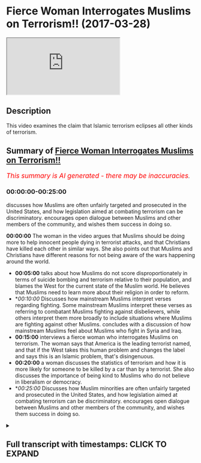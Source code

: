 # Fierce Woman Interrogates Muslims on Terrorism!! (2017-03-28)

<iframe loading='lazy' allow='autoplay' src='https://www.youtube.com/embed/pMqpB4czMcA'></iframe>

## Description

This video examines the claim that Islamic terrorism eclipses all other kinds of terrorism.

## Summary of [Fierce Woman Interrogates Muslims on Terrorism!!](https://www.youtube.com/watch?v=pMqpB4czMcA)


*<span style="color:red; font-size:125%">This summary is AI generated - there may be inaccuracies</span>. [](/)*

### <a onclick="modifyYTiframeseektime('0')">00:00:00-00:25:00</a>

 discusses how Muslims are often unfairly targeted and prosecuted in the United States, and how legislation aimed at combating terrorism can be discriminatory. encourages open dialogue between Muslims and other members of the community, and wishes them success in doing so.

**<a onclick="modifyYTiframeseektime('0')">00:00:00</a>** The woman in the video argues that Muslims should be doing more to help innocent people dying in terrorist attacks, and that Christians have killed each other in similar ways. She also points out that Muslims and Christians have different reasons for not being aware of the wars happening around the world.
* **<a onclick="modifyYTiframeseektime('300')">00:05:00</a>** talks about how Muslims do not score disproportionately in terms of suicide bombing and terrorism relative to their population, and blames the West for the current state of the Muslim world. He believes that Muslims need to learn more about their religion in order to reform.
* **<a onclick="modifyYTiframeseektime('600')">00:10:00</a>* Discusses how mainstream Muslims interpret verses regarding fighting. Some mainstream Muslims interpret these verses as referring to combatant Muslims fighting against disbelievers, while others interpret them more broadly to include situations where Muslims are fighting against other Muslims.  concludes with a discussion of how mainstream Muslims feel about Muslims who fight in Syria and Iraq.
* **<a onclick="modifyYTiframeseektime('900')">00:15:00</a>**  interviews a fierce woman who interrogates Muslims on terrorism. The woman says that America is the leading terrorist named, and that if the West takes this human problem and changes the label and says this is an Islamic problem, that's disingenuous.
* **<a onclick="modifyYTiframeseektime('1200')">00:20:00</a>**  a woman discusses the statistics of terrorism and how it is more likely for someone to be killed by a car than by a terrorist. She also discusses the importance of being kind to Muslims who do not believe in liberalism or democracy.
* **<a onclick="modifyYTiframeseektime('1500')">00:25:00</a>* Discusses how Muslim minorities are often unfairly targeted and prosecuted in the United States, and how legislation aimed at combating terrorism can be discriminatory. encourages open dialogue between Muslims and other members of the community, and wishes them success in doing so.

<details><summary><h2>Full transcript with timestamps: CLICK TO EXPAND</h2></summary>

<a onclick="modifyYTiframeseektime('1')">0:00:01</a> patina homeopathy agent man would you me  
<a onclick="modifyYTiframeseektime('10')">0:00:10</a> don't record her she doesn't want to be  
<a onclick="modifyYTiframeseektime('13')">0:00:13</a> lovely this used to be a really good  
<a onclick="modifyYTiframeseektime('21')">0:00:21</a> place to come today before the timeless  
<a onclick="modifyYTiframeseektime('23')">0:00:23</a> concurrent why no dinner party the  
<a onclick="modifyYTiframeseektime('25')">0:00:25</a> governor yeah  
<a onclick="modifyYTiframeseektime('26')">0:00:26</a> why are you for staying that's for you  
<a onclick="modifyYTiframeseektime('28')">0:00:28</a> because there's no action in people  
<a onclick="modifyYTiframeseektime('29')">0:00:29</a> dying when women and children's is okay  
<a onclick="modifyYTiframeseektime('32')">0:00:32</a> on a skip ridiculous all right so do you  
<a onclick="modifyYTiframeseektime('34')">0:00:34</a> feel like they should be more actions as  
<a onclick="modifyYTiframeseektime('36')">0:00:36</a> printer not efficiency more action to  
<a onclick="modifyYTiframeseektime('40')">0:00:40</a> help innocent people dying with a okay  
<a onclick="modifyYTiframeseektime('43')">0:00:43</a> so I say something that I do yeah I  
<a onclick="modifyYTiframeseektime('45')">0:00:45</a> don't disagree I think they should be  
<a onclick="modifyYTiframeseektime('47')">0:00:47</a> more action from Muslims are not with me  
<a onclick="modifyYTiframeseektime('48')">0:00:48</a> yeah we don't we don't agree with what  
<a onclick="modifyYTiframeseektime('51')">0:00:51</a> they're doing  
<a onclick="modifyYTiframeseektime('51')">0:00:51</a> first of all as the brother photography  
<a onclick="modifyYTiframeseektime('54')">0:00:54</a> what we do it we will protect the rights  
<a onclick="modifyYTiframeseektime('57')">0:00:57</a> and the honor of Muslims and non-muslims  
<a onclick="modifyYTiframeseektime('58')">0:00:58</a> alike I'm with you on that  
<a onclick="modifyYTiframeseektime('60')">0:01:00</a> look there's no point of disagreement  
<a onclick="modifyYTiframeseektime('61')">0:01:01</a> hey yeah but I would like to say  
<a onclick="modifyYTiframeseektime('64')">0:01:04</a> something is wrong you know you seem  
<a onclick="modifyYTiframeseektime('65')">0:01:05</a> like a fair-minded person there's a lot  
<a onclick="modifyYTiframeseektime('66')">0:01:06</a> people on you that's why you're big  
<a onclick="modifyYTiframeseektime('68')">0:01:08</a> maybe ask patty driver let me tell you  
<a onclick="modifyYTiframeseektime('70')">0:01:10</a> something right I was just recently  
<a onclick="modifyYTiframeseektime('72')">0:01:12</a> looking into the case of BIR Maya with  
<a onclick="modifyYTiframeseektime('75')">0:01:15</a> Obama the country mr. McGarry Buddhist  
<a onclick="modifyYTiframeseektime('77')">0:01:17</a> country 80% of people in Burma ha but it  
<a onclick="modifyYTiframeseektime('80')">0:01:20</a> there's a small group important for the  
<a onclick="modifyYTiframeseektime('83')">0:01:23</a> rahaga  
<a onclick="modifyYTiframeseektime('84')">0:01:24</a> maybe okay so tell me something about  
<a onclick="modifyYTiframeseektime('87')">0:01:27</a> India that's the problem  
<a onclick="modifyYTiframeseektime('91')">0:01:31</a> okay if you don't know you don't know  
<a onclick="modifyYTiframeseektime('93')">0:01:33</a> what to buy them why because it's  
<a onclick="modifyYTiframeseektime('94')">0:01:34</a> Buddhist terrorists doing it to Muslims  
<a onclick="modifyYTiframeseektime('96')">0:01:36</a> right now there's nothing fit the media  
<a onclick="modifyYTiframeseektime('99')">0:01:39</a> narrative gender  
<a onclick="modifyYTiframeseektime('100')">0:01:40</a> yeah beyond your taking our tiny  
<a onclick="modifyYTiframeseektime('102')">0:01:42</a> sometimes being vegetarian  
<a onclick="modifyYTiframeseektime('108')">0:01:48</a> Muslims also very because you know you  
<a onclick="modifyYTiframeseektime('113')">0:01:53</a> can buy movies than anybody else that's  
<a onclick="modifyYTiframeseektime('115')">0:01:55</a> because the population of Muslims in  
<a onclick="modifyYTiframeseektime('117')">0:01:57</a> order the population of Muslims in the  
<a onclick="modifyYTiframeseektime('119')">0:01:59</a> world is quite heavy quite a big  
<a onclick="modifyYTiframeseektime('120')">0:02:00</a> organization like 4.1 right so when you  
<a onclick="modifyYTiframeseektime('123')">0:02:03</a> compare Muslims of juice for example or  
<a onclick="modifyYTiframeseektime('125')">0:02:05</a> Buddhists even it's a lot of fertilizer  
<a onclick="modifyYTiframeseektime('127')">0:02:07</a> because we talk about core of the  
<a onclick="modifyYTiframeseektime('128')">0:02:08</a> world's population comparison to the  
<a onclick="modifyYTiframeseektime('130')">0:02:10</a> state with the Jewish example less than  
<a onclick="modifyYTiframeseektime('132')">0:02:12</a> 1% of the world's getting light I'm just  
<a onclick="modifyYTiframeseektime('134')">0:02:14</a> asking why let's use of all of our  
<a onclick="modifyYTiframeseektime('137')">0:02:17</a> bribes where do I go how can you how can  
<a onclick="modifyYTiframeseektime('140')">0:02:20</a> you justify him we don't justify I think  
<a onclick="modifyYTiframeseektime('142')">0:02:22</a> you other thing we don't justify why do  
<a onclick="modifyYTiframeseektime('144')">0:02:24</a> I assume we justify understand how we  
<a onclick="modifyYTiframeseektime('146')">0:02:26</a> are the thing that made us into a  
<a onclick="modifyYTiframeseektime('149')">0:02:29</a> discussion I don't think it's a point of  
<a onclick="modifyYTiframeseektime('151')">0:02:31</a> showing I don't think you do I don't  
<a onclick="modifyYTiframeseektime('153')">0:02:33</a> think we disagree right you'll be your  
<a onclick="modifyYTiframeseektime('155')">0:02:35</a> primary premise was that you don't like  
<a onclick="modifyYTiframeseektime('157')">0:02:37</a> that you don't like you have been killed  
<a onclick="modifyYTiframeseektime('159')">0:02:39</a> unjustly I know you want people to stop  
<a onclick="modifyYTiframeseektime('162')">0:02:42</a> dying unjustly as well right  
<a onclick="modifyYTiframeseektime('164')">0:02:44</a> I'm not going to teaching okay fine  
<a onclick="modifyYTiframeseektime('166')">0:02:46</a> that's not very nice yeah but I'll tell  
<a onclick="modifyYTiframeseektime('168')">0:02:48</a> you the truth if you're talking about  
<a onclick="modifyYTiframeseektime('169')">0:02:49</a> Jesus I took about your sanity we have  
<a onclick="modifyYTiframeseektime('172')">0:02:52</a> to be also very fair I look at the broad  
<a onclick="modifyYTiframeseektime('174')">0:02:54</a> scale of history right and it will ask  
<a onclick="modifyYTiframeseektime('176')">0:02:56</a> me about why Muslims guilt okay so why  
<a onclick="modifyYTiframeseektime('178')">0:02:58</a> did Christians took Christian you know  
<a onclick="modifyYTiframeseektime('180')">0:03:00</a> you have Catholics and Protestants  
<a onclick="modifyYTiframeseektime('181')">0:03:01</a> killing each other it happens I have  
<a onclick="modifyYTiframeseektime('182')">0:03:02</a> Catholics not be here Oh telling you  
<a onclick="modifyYTiframeseektime('185')">0:03:05</a> okay that's why even though it is not  
<a onclick="modifyYTiframeseektime('191')">0:03:11</a> the same okay fine I do believe there  
<a onclick="modifyYTiframeseektime('193')">0:03:13</a> are five that's your position I don't  
<a onclick="modifyYTiframeseektime('194')">0:03:14</a> think it's the majority position right  
<a onclick="modifyYTiframeseektime('195')">0:03:15</a> okay well I'm going to say to them we  
<a onclick="modifyYTiframeseektime('198')">0:03:18</a> have to be consistent just because we're  
<a onclick="modifyYTiframeseektime('200')">0:03:20</a> looking at look at the rule data is what  
<a onclick="modifyYTiframeseektime('202')">0:03:22</a> I'm saying  
<a onclick="modifyYTiframeseektime('202')">0:03:22</a> yeah if we look at the war data will  
<a onclick="modifyYTiframeseektime('204')">0:03:24</a> come to the conclusion like let me give  
<a onclick="modifyYTiframeseektime('206')">0:03:26</a> you an example just suicide bombing as  
<a onclick="modifyYTiframeseektime('208')">0:03:28</a> one example when I say suicide bombing  
<a onclick="modifyYTiframeseektime('211')">0:03:31</a> what is this woman here what is she  
<a onclick="modifyYTiframeseektime('213')">0:03:33</a> envisage someone like me right let's be  
<a onclick="modifyYTiframeseektime('215')">0:03:35</a> honest what is mine a lever like  
<a onclick="modifyYTiframeseektime('217')">0:03:37</a> something inside of my you know I blow  
<a onclick="modifyYTiframeseektime('219')">0:03:39</a> myself up right because suicide bombing  
<a onclick="modifyYTiframeseektime('221')">0:03:41</a> is almost synonymous with Islamic  
<a onclick="modifyYTiframeseektime('223')">0:03:43</a> suicide bombers in it you would you  
<a onclick="modifyYTiframeseektime('225')">0:03:45</a> again it depends  
<a onclick="modifyYTiframeseektime('226')">0:03:46</a> for example regulated in Japan from  
<a onclick="modifyYTiframeseektime('228')">0:03:48</a> Comcast  
<a onclick="modifyYTiframeseektime('229')">0:03:49</a> nice one if you look at the war data for  
<a onclick="modifyYTiframeseektime('231')">0:03:51</a> example there's a book written by Robert  
<a onclick="modifyYTiframeseektime('233')">0:03:53</a> pay p.m. school dying to it he analyzes  
<a onclick="modifyYTiframeseektime('236')">0:03:56</a> from 1980 to 2005 all of the cases of  
<a onclick="modifyYTiframeseektime('240')">0:04:00</a> suicide bomb he said there's 315 cases  
<a onclick="modifyYTiframeseektime('242')">0:04:02</a> of suicide bombing on the international  
<a onclick="modifyYTiframeseektime('244')">0:04:04</a> level and we said that the number one  
<a onclick="modifyYTiframeseektime('246')">0:04:06</a> culprit of this where the Tamil Tigers  
<a onclick="modifyYTiframeseektime('248')">0:04:08</a> with 75 cases or 300 succeed then that  
<a onclick="modifyYTiframeseektime('253')">0:04:13</a> is then there's a range of other people  
<a onclick="modifyYTiframeseektime('255')">0:04:15</a> then the attack of suicidal and  
<a onclick="modifyYTiframeseektime('256')">0:04:16</a> conscious language yeah Tamil Tigers and  
<a onclick="modifyYTiframeseektime('258')">0:04:18</a> almost I've just posted on the coming  
<a onclick="modifyYTiframeseektime('260')">0:04:20</a> honey now the point is when was the last  
<a onclick="modifyYTiframeseektime('262')">0:04:22</a> time you put on BBC and you saw Tamil  
<a onclick="modifyYTiframeseektime('264')">0:04:24</a> Tigers over every channel for we saw  
<a onclick="modifyYTiframeseektime('267')">0:04:27</a> camels on wherever and Romania which is  
<a onclick="modifyYTiframeseektime('270')">0:04:30</a> it exactly my mother used in tonight  
<a onclick="modifyYTiframeseektime('273')">0:04:33</a> okay like me here we'll have something  
<a onclick="modifyYTiframeseektime('275')">0:04:35</a> in common  
<a onclick="modifyYTiframeseektime('275')">0:04:35</a> go online when was the last time you saw  
<a onclick="modifyYTiframeseektime('278')">0:04:38</a> camel tiger blows himself up when was  
<a onclick="modifyYTiframeseektime('281')">0:04:41</a> all family soil examine the reason why  
<a onclick="modifyYTiframeseektime('284')">0:04:44</a> you're not aware of these things that  
<a onclick="modifyYTiframeseektime('287')">0:04:47</a> are happening in the world it's because  
<a onclick="modifyYTiframeseektime('289')">0:04:49</a> you have not been made aware and that's  
<a onclick="modifyYTiframeseektime('292')">0:04:52</a> why in communications to inform eight  
<a onclick="modifyYTiframeseektime('293')">0:04:53</a> days when I talk about TV  
<a onclick="modifyYTiframeseektime('295')">0:04:55</a> one scholar of communication who said  
<a onclick="modifyYTiframeseektime('297')">0:04:57</a> that TV doesn't tell you what to think  
<a onclick="modifyYTiframeseektime('299')">0:04:59</a> but it does tell you what to think about  
<a onclick="modifyYTiframeseektime('301')">0:05:01</a> and that's what you have to remember I'm  
<a onclick="modifyYTiframeseektime('304')">0:05:04</a> not talking about TV the media as a  
<a onclick="modifyYTiframeseektime('306')">0:05:06</a> complex generally that's what it's done  
<a onclick="modifyYTiframeseektime('307')">0:05:07</a> if you look at that this is what my  
<a onclick="modifyYTiframeseektime('309')">0:05:09</a> point is here today my feed is as  
<a onclick="modifyYTiframeseektime('310')">0:05:10</a> follows if you look at the raw data of  
<a onclick="modifyYTiframeseektime('313')">0:05:13</a> things like suicide bombing of things  
<a onclick="modifyYTiframeseektime('315')">0:05:15</a> like terrorism you'll find that  
<a onclick="modifyYTiframeseektime('317')">0:05:17</a> comparative to their population  
<a onclick="modifyYTiframeseektime('319')">0:05:19</a> Muslims do not score overwhelmingly  
<a onclick="modifyYTiframeseektime('322')">0:05:22</a> disparate disparately  
<a onclick="modifyYTiframeseektime('324')">0:05:24</a> you know as a ratio higher than any  
<a onclick="modifyYTiframeseektime('327')">0:05:27</a> other fake people  
<a onclick="modifyYTiframeseektime('328')">0:05:28</a> in fact Noam Chomsky has written many  
<a onclick="modifyYTiframeseektime('329')">0:05:29</a> books about this his point is that if we  
<a onclick="modifyYTiframeseektime('333')">0:05:33</a> consider state terrorism in the United  
<a onclick="modifyYTiframeseektime('335')">0:05:35</a> States of America be the global world  
<a onclick="modifyYTiframeseektime('337')">0:05:37</a> leader  
<a onclick="modifyYTiframeseektime('338')">0:05:38</a> higher than Isis by the way hydrolyzes  
<a onclick="modifyYTiframeseektime('340')">0:05:40</a> the only one that can be is in barbarism  
<a onclick="modifyYTiframeseektime('344')">0:05:44</a> and laws and cruelty and all the things  
<a onclick="modifyYTiframeseektime('346')">0:05:46</a> is the u.s. itself let's make you think  
<a onclick="modifyYTiframeseektime('348')">0:05:48</a> go ahead  
<a onclick="modifyYTiframeseektime('350')">0:05:50</a> did not go in our kilogram Christina's  
<a onclick="modifyYTiframeseektime('353')">0:05:53</a> America there are still a lot of  
<a onclick="modifyYTiframeseektime('356')">0:05:56</a> themselves know by one thing they're not  
<a onclick="modifyYTiframeseektime('358')">0:05:58</a> going out and killing elephants or  
<a onclick="modifyYTiframeseektime('360')">0:06:00</a> Vietnamese Holloway I think something  
<a onclick="modifyYTiframeseektime('364')">0:06:04</a> right I think you don't want to hear in  
<a onclick="modifyYTiframeseektime('366')">0:06:06</a> our doing I agree with you let me show  
<a onclick="modifyYTiframeseektime('368')">0:06:08</a> you something I agree with you yeah oh  
<a onclick="modifyYTiframeseektime('370')">0:06:10</a> here we go  
<a onclick="modifyYTiframeseektime('370')">0:06:10</a> yes yeah Muslims are doing the wrong  
<a onclick="modifyYTiframeseektime('372')">0:06:12</a> thing by killing other leave it up how  
<a onclick="modifyYTiframeseektime('375')">0:06:15</a> do we stop it okay happy stop his honest  
<a onclick="modifyYTiframeseektime('377')">0:06:17</a> truth where me and you our people here  
<a onclick="modifyYTiframeseektime('379')">0:06:19</a> signing a city scored on a nice sunny  
<a onclick="modifyYTiframeseektime('381')">0:06:21</a> day which is obviously the kitchen lover  
<a onclick="modifyYTiframeseektime('382')">0:06:22</a> yeah right man you can do limited things  
<a onclick="modifyYTiframeseektime('386')">0:06:26</a> I know you're frustrated you see on the  
<a onclick="modifyYTiframeseektime('388')">0:06:28</a> faded in and I know you are I know you  
<a onclick="modifyYTiframeseektime('392')">0:06:32</a> are but I want you to be a sped up of  
<a onclick="modifyYTiframeseektime('395')">0:06:35</a> that as you are of the running gear  
<a onclick="modifyYTiframeseektime('398')">0:06:38</a> being demolished in Burma are we not  
<a onclick="modifyYTiframeseektime('400')">0:06:40</a> talking about the thing why not just  
<a onclick="modifyYTiframeseektime('401')">0:06:41</a> about me talking I'm talking about the  
<a onclick="modifyYTiframeseektime('403')">0:06:43</a> fact that we have a maximal death of  
<a onclick="modifyYTiframeseektime('407')">0:06:47</a> Muslim they're fine as well okay I grew  
<a onclick="modifyYTiframeseektime('409')">0:06:49</a> up babysit something's going to be done  
<a onclick="modifyYTiframeseektime('411')">0:06:51</a> because they're extinct  
<a onclick="modifyYTiframeseektime('412')">0:06:52</a> I want you watching what do you think we  
<a onclick="modifyYTiframeseektime('414')">0:06:54</a> should do I don't know it's just I'm  
<a onclick="modifyYTiframeseektime('415')">0:06:55</a> nervous okay I'll tell you what we  
<a onclick="modifyYTiframeseektime('417')">0:06:57</a> wanted to do you okay I can do we can  
<a onclick="modifyYTiframeseektime('420')">0:07:00</a> only educate that's our limit is that  
<a onclick="modifyYTiframeseektime('423')">0:07:03</a> we're doing it you come here the right  
<a onclick="modifyYTiframeseektime('425')">0:07:05</a> people in general you should have gone  
<a onclick="modifyYTiframeseektime('427')">0:07:07</a> to you about you should have gone to the  
<a onclick="modifyYTiframeseektime('429')">0:07:09</a> people that were on the cafeterias there  
<a onclick="modifyYTiframeseektime('431')">0:07:11</a> smoking shisha and drinking coffee not  
<a onclick="modifyYTiframeseektime('433')">0:07:13</a> doing anything about you're coming to  
<a onclick="modifyYTiframeseektime('434')">0:07:14</a> the people rifle is doing the only thing  
<a onclick="modifyYTiframeseektime('435')">0:07:15</a> they can do which is try to educate  
<a onclick="modifyYTiframeseektime('437')">0:07:17</a> people about terrorism about Islam  
<a onclick="modifyYTiframeseektime('440')">0:07:20</a> everybody military Michael today it was  
<a onclick="modifyYTiframeseektime('443')">0:07:23</a> it's a community I do  
<a onclick="modifyYTiframeseektime('445')">0:07:25</a> I don't think in an essay and taking  
<a onclick="modifyYTiframeseektime('448')">0:07:28</a> this community  
<a onclick="modifyYTiframeseektime('450')">0:07:30</a> computer can I say something else Amelia  
<a onclick="modifyYTiframeseektime('453')">0:07:33</a> wake up listen let me say Donald fun  
<a onclick="modifyYTiframeseektime('455')">0:07:35</a> right you might not want to hit I don't  
<a onclick="modifyYTiframeseektime('457')">0:07:37</a> know but there's a lotta  
<a onclick="modifyYTiframeseektime('458')">0:07:38</a> okay religions are to blame after I'll  
<a onclick="modifyYTiframeseektime('460')">0:07:40</a> be the first one whatever the Muslims  
<a onclick="modifyYTiframeseektime('462')">0:07:42</a> articling  
<a onclick="modifyYTiframeseektime('462')">0:07:42</a> for many of the problem point one in  
<a onclick="modifyYTiframeseektime('465')">0:07:45</a> fact most of our problems are because  
<a onclick="modifyYTiframeseektime('467')">0:07:47</a> the Muslims themselves I'll say horses  
<a onclick="modifyYTiframeseektime('469')">0:07:49</a> normal a second  
<a onclick="modifyYTiframeseektime('472')">0:07:52</a> yeah yeah no this is better  
<a onclick="modifyYTiframeseektime('476')">0:07:56</a> number one most of the problems are from  
<a onclick="modifyYTiframeseektime('478')">0:07:58</a> living with us that's why the Quran it  
<a onclick="modifyYTiframeseektime('480')">0:08:00</a> says Allah does not change the condition  
<a onclick="modifyYTiframeseektime('482')">0:08:02</a> of a people until they change the  
<a onclick="modifyYTiframeseektime('484')">0:08:04</a> conditions of themselves so we believe  
<a onclick="modifyYTiframeseektime('486')">0:08:06</a> that the reason I personally will tell  
<a onclick="modifyYTiframeseektime('487')">0:08:07</a> you here the reason why you have so much  
<a onclick="modifyYTiframeseektime('489')">0:08:09</a> devastation the target the reason why  
<a onclick="modifyYTiframeseektime('493')">0:08:13</a> okay most of these things are happening  
<a onclick="modifyYTiframeseektime('495')">0:08:15</a> in the Muslim world it's because the  
<a onclick="modifyYTiframeseektime('497')">0:08:17</a> Muslims themselves have not internalized  
<a onclick="modifyYTiframeseektime('498')">0:08:18</a> Islam that's the problem a community  
<a onclick="modifyYTiframeseektime('501')">0:08:21</a> internalized there but they're not  
<a onclick="modifyYTiframeseektime('503')">0:08:23</a> embodying it they don't understand it a  
<a onclick="modifyYTiframeseektime('505')">0:08:25</a> lot of them Muslims are ignorant and a  
<a onclick="modifyYTiframeseektime('507')">0:08:27</a> lot of them are desperate so they have  
<a onclick="modifyYTiframeseektime('509')">0:08:29</a> problems we're not we're not justifying  
<a onclick="modifyYTiframeseektime('511')">0:08:31</a> I can see when they're probably the  
<a onclick="modifyYTiframeseektime('512')">0:08:32</a> point became easy yes he is and you are  
<a onclick="modifyYTiframeseektime('515')">0:08:35</a> behind I know my tailors welcome oh  
<a onclick="modifyYTiframeseektime('520')">0:08:40</a> thank you very kindly fishing no I'm how  
<a onclick="modifyYTiframeseektime('523')">0:08:43</a> could you say that complaining that okay  
<a onclick="modifyYTiframeseektime('526')">0:08:46</a> let me say this another point where I'll  
<a onclick="modifyYTiframeseektime('527')">0:08:47</a> be with you yes the Muslims are number  
<a onclick="modifyYTiframeseektime('529')">0:08:49</a> one if you if you had a blameless I've  
<a onclick="modifyYTiframeseektime('531')">0:08:51</a> put number one Muslims of the blade why  
<a onclick="modifyYTiframeseektime('533')">0:08:53</a> because of the nationalism of the  
<a onclick="modifyYTiframeseektime('536')">0:08:56</a> hanging each other racism of their  
<a onclick="modifyYTiframeseektime('538')">0:08:58</a> cultural package that they have the  
<a onclick="modifyYTiframeseektime('540')">0:09:00</a> problems that they have not  
<a onclick="modifyYTiframeseektime('541')">0:09:01</a> understanding their religion they need  
<a onclick="modifyYTiframeseektime('543')">0:09:03</a> to learn it to be a reform this is one  
<a onclick="modifyYTiframeseektime('547')">0:09:07</a> more thing within the religion I think  
<a onclick="modifyYTiframeseektime('548')">0:09:08</a> most mostly their young Muslims need to  
<a onclick="modifyYTiframeseektime('552')">0:09:12</a> go back to its learning there we go I go  
<a onclick="modifyYTiframeseektime('555')">0:09:15</a> back to that's number one point two here  
<a onclick="modifyYTiframeseektime('557')">0:09:17</a> I believe that the West has something to  
<a onclick="modifyYTiframeseektime('559')">0:09:19</a> do here I'm going to blame the West for  
<a onclick="modifyYTiframeseektime('561')">0:09:21</a> the time passed they look the truth is  
<a onclick="modifyYTiframeseektime('563')">0:09:23</a> if we look at the colonial  
<a onclick="modifyYTiframeseektime('564')">0:09:24</a> like in 600 in 1617 century up until the  
<a onclick="modifyYTiframeseektime('568')">0:09:28</a> 1930s when I can understand Africa this  
<a onclick="modifyYTiframeseektime('572')">0:09:32</a> was a period of colonial life you might  
<a onclick="modifyYTiframeseektime('574')">0:09:34</a> not realize this but we had European it  
<a onclick="modifyYTiframeseektime('576')">0:09:36</a> was exactly as a yes and we pensively  
<a onclick="modifyYTiframeseektime('578')">0:09:38</a> first came giving those things first of  
<a onclick="modifyYTiframeseektime('580')">0:09:40</a> all let's talk about the majority of  
<a onclick="modifyYTiframeseektime('582')">0:09:42</a> Muslims so this might be something that  
<a onclick="modifyYTiframeseektime('583')">0:09:43</a> my shorty right especially in the late  
<a onclick="modifyYTiframeseektime('585')">0:09:45</a> nineteen hundred and in the twentieth  
<a onclick="modifyYTiframeseektime('587')">0:09:47</a> century the majority of Muslims are on  
<a onclick="modifyYTiframeseektime('589')">0:09:49</a> the Ottoman Empire to win the British  
<a onclick="modifyYTiframeseektime('590')">0:09:50</a> Empire did you know that the way it were  
<a onclick="modifyYTiframeseektime('592')">0:09:52</a> there part of India and you know  
<a onclick="modifyYTiframeseektime('594')">0:09:54</a> Pakistan all these  
<a onclick="modifyYTiframeseektime('596')">0:09:56</a> the threats on my hands polynomial so  
<a onclick="modifyYTiframeseektime('597')">0:09:57</a> the majority of Muslims are knotted  
<a onclick="modifyYTiframeseektime('598')">0:09:58</a> ultimately in the 1900 the majority of  
<a onclick="modifyYTiframeseektime('601')">0:10:01</a> Muslims were under British rule a point  
<a onclick="modifyYTiframeseektime('603')">0:10:03</a> one point two you have to understand in  
<a onclick="modifyYTiframeseektime('605')">0:10:05</a> the kind of world map today you asked  
<a onclick="modifyYTiframeseektime('607')">0:10:07</a> why armors been killing each other after  
<a onclick="modifyYTiframeseektime('609')">0:10:09</a> these a reason okay look at Syria for  
<a onclick="modifyYTiframeseektime('612')">0:10:12</a> example it's one of the most it's one of  
<a onclick="modifyYTiframeseektime('614')">0:10:14</a> the most religiously diverse countries  
<a onclick="modifyYTiframeseektime('616')">0:10:16</a> and then remove them all you need say  
<a onclick="modifyYTiframeseektime('617')">0:10:17</a> it's practically you know what's  
<a onclick="modifyYTiframeseektime('619')">0:10:19</a> happening in Syria today happened in  
<a onclick="modifyYTiframeseektime('621')">0:10:21</a> Lebanon already in the 1980s there was a  
<a onclick="modifyYTiframeseektime('623')">0:10:23</a> ten-year war in Lebanon why because one  
<a onclick="modifyYTiframeseektime('626')">0:10:26</a> the colonial must have drew the line  
<a onclick="modifyYTiframeseektime('628')">0:10:28</a> yeah when they said ok this is going to  
<a onclick="modifyYTiframeseektime('630')">0:10:30</a> be serious she's going to be live long  
<a onclick="modifyYTiframeseektime('631')">0:10:31</a> what they did is they intentionally put  
<a onclick="modifyYTiframeseektime('633')">0:10:33</a> opposing factions in the same country  
<a onclick="modifyYTiframeseektime('635')">0:10:35</a> such that they would have to dispute we  
<a onclick="modifyYTiframeseektime('638')">0:10:38</a> are over sovereignty who's going to be  
<a onclick="modifyYTiframeseektime('640')">0:10:40</a> in charge and that's continued to happen  
<a onclick="modifyYTiframeseektime('642')">0:10:42</a> both in Lebanon and Syria that's why  
<a onclick="modifyYTiframeseektime('644')">0:10:44</a> you'll find most conflict in that region  
<a onclick="modifyYTiframeseektime('645')">0:10:45</a> and Iraq you something else  
<a onclick="modifyYTiframeseektime('647')">0:10:47</a> it was the lies were kind of alone but  
<a onclick="modifyYTiframeseektime('649')">0:10:49</a> something didn't happen get back to do  
<a onclick="modifyYTiframeseektime('652')">0:10:52</a> yes  
<a onclick="modifyYTiframeseektime('654')">0:10:54</a> the idea something's gotta be done  
<a onclick="modifyYTiframeseektime('657')">0:10:57</a> because really as you appear we'd be  
<a onclick="modifyYTiframeseektime('660')">0:11:00</a> like where's now do you think it is  
<a onclick="modifyYTiframeseektime('662')">0:11:02</a> grateful or your version and yet what do  
<a onclick="modifyYTiframeseektime('666')">0:11:06</a> you think you're attacking in Syria and  
<a onclick="modifyYTiframeseektime('668')">0:11:08</a> then but the thing is Europe in Europe  
<a onclick="modifyYTiframeseektime('670')">0:11:10</a> well luckily we're not to be in Europe  
<a onclick="modifyYTiframeseektime('672')">0:11:12</a> and absolutely working on every problem  
<a onclick="modifyYTiframeseektime('675')">0:11:15</a> after that we must after this  
<a onclick="modifyYTiframeseektime('679')">0:11:19</a> you know as far as we're concerned we  
<a onclick="modifyYTiframeseektime('682')">0:11:22</a> don't let people ask you that we think  
<a onclick="modifyYTiframeseektime('685')">0:11:25</a> that everybody have unclear adjourned  
<a onclick="modifyYTiframeseektime('687')">0:11:27</a> yeah everybody can do their religion  
<a onclick="modifyYTiframeseektime('689')">0:11:29</a> where they want and now is like ground  
<a onclick="modifyYTiframeseektime('691')">0:11:31</a> we're going to bring we learned all of  
<a onclick="modifyYTiframeseektime('693')">0:11:33</a> these refugees no problem we're not  
<a onclick="modifyYTiframeseektime('695')">0:11:35</a> winning with Christian if it's what we  
<a onclick="modifyYTiframeseektime('697')">0:11:37</a> do long day  
<a onclick="modifyYTiframeseektime('699')">0:11:39</a> all of a sudden we get wheels now with  
<a onclick="modifyYTiframeseektime('702')">0:11:42</a> now we're faced with it tourism okay  
<a onclick="modifyYTiframeseektime('705')">0:11:45</a> lemma to solve it let's go into custody  
<a onclick="modifyYTiframeseektime('707')">0:11:47</a> number three what you're supposed to do  
<a onclick="modifyYTiframeseektime('708')">0:11:48</a> right now if you ask the question how  
<a onclick="modifyYTiframeseektime('711')">0:11:51</a> comes of all of the European countries  
<a onclick="modifyYTiframeseektime('713')">0:11:53</a> if you look at the European countries in  
<a onclick="modifyYTiframeseektime('716')">0:11:56</a> the EU JAMA to give you could have done  
<a onclick="modifyYTiframeseektime('718')">0:11:58</a> actually research and I'm going to give  
<a onclick="modifyYTiframeseektime('719')">0:11:59</a> you the findings right here right now  
<a onclick="modifyYTiframeseektime('720')">0:12:00</a> yeah if you look at the European  
<a onclick="modifyYTiframeseektime('722')">0:12:02</a> countries things like the United Kingdom  
<a onclick="modifyYTiframeseektime('724')">0:12:04</a> obviously France did some sort of large  
<a onclick="modifyYTiframeseektime('726')">0:12:06</a> Muslim population you'll find that  
<a onclick="modifyYTiframeseektime('728')">0:12:08</a> terrorism usually happens in those  
<a onclick="modifyYTiframeseektime('730')">0:12:10</a> countries most desperately to all  
<a onclick="modifyYTiframeseektime('733')">0:12:13</a> comparatively to other European nations  
<a onclick="modifyYTiframeseektime('736')">0:12:16</a> why can I just imagine Satan do you  
<a onclick="modifyYTiframeseektime('740')">0:12:20</a> think it's possible that this right  
<a onclick="modifyYTiframeseektime('742')">0:12:22</a> initial McDonald videos about anything  
<a onclick="modifyYTiframeseektime('744')">0:12:24</a> Tigers an offer you can again will be  
<a onclick="modifyYTiframeseektime('746')">0:12:26</a> surgery yeah yes exactly so no I can  
<a onclick="modifyYTiframeseektime('748')">0:12:28</a> never tell you you're right  
<a onclick="modifyYTiframeseektime('750')">0:12:30</a> what they do is this faction that's  
<a onclick="modifyYTiframeseektime('752')">0:12:32</a> always been part of the Islamic kind of  
<a onclick="modifyYTiframeseektime('754')">0:12:34</a> kharijite the holidays have it they have  
<a onclick="modifyYTiframeseektime('757')">0:12:37</a> always been part of kind of the  
<a onclick="modifyYTiframeseektime('759')">0:12:39</a> community extremist right and they've  
<a onclick="modifyYTiframeseektime('762')">0:12:42</a> always basic let me put it this way I'm  
<a onclick="modifyYTiframeseektime('764')">0:12:44</a> you know in the plan I'm going to  
<a onclick="modifyYTiframeseektime('767')">0:12:47</a> simplify it you to the lowest core so  
<a onclick="modifyYTiframeseektime('769')">0:12:49</a> many and I'm telling you is having fun  
<a onclick="modifyYTiframeseektime('771')">0:12:51</a> but if you open up them you'll find  
<a onclick="modifyYTiframeseektime('773')">0:12:53</a> there's two kinds of verses there are  
<a onclick="modifyYTiframeseektime('775')">0:12:55</a> some verses that talk about peace and  
<a onclick="modifyYTiframeseektime('777')">0:12:57</a> there's some verses I'll talk about  
<a onclick="modifyYTiframeseektime('779')">0:12:59</a> fighting yeah okay how do mainstream  
<a onclick="modifyYTiframeseektime('782')">0:13:02</a> Muslims interpret these mainstream  
<a onclick="modifyYTiframeseektime('784')">0:13:04</a> Muslims what I mean mainstream Muslims  
<a onclick="modifyYTiframeseektime('786')">0:13:06</a> I'm talking about all of the  
<a onclick="modifyYTiframeseektime('787')">0:13:07</a> institutions in the world yeah so we  
<a onclick="modifyYTiframeseektime('788')">0:13:08</a> talked about even if we talk about  
<a onclick="modifyYTiframeseektime('789')">0:13:09</a> universities the university even laws  
<a onclick="modifyYTiframeseektime('791')">0:13:11</a> are the open universe all of them yeah  
<a onclick="modifyYTiframeseektime('794')">0:13:14</a> the big university in the world which  
<a onclick="modifyYTiframeseektime('795')">0:13:15</a> have any kind of influence academic  
<a onclick="modifyYTiframeseektime('798')">0:13:18</a> influence have done one thing and they  
<a onclick="modifyYTiframeseektime('800')">0:13:20</a> denied it on on condemning you know  
<a onclick="modifyYTiframeseektime('802')">0:13:22</a> these action and they've interpreted a  
<a onclick="modifyYTiframeseektime('804')">0:13:24</a> plan  
<a onclick="modifyYTiframeseektime('805')">0:13:25</a> in a so-called peaceful way so what  
<a onclick="modifyYTiframeseektime('807')">0:13:27</a> they'll do these versus effective  
<a onclick="modifyYTiframeseektime('809')">0:13:29</a> version this versus like in the quran  
<a onclick="modifyYTiframeseektime('811')">0:13:31</a> verses from an edge in the delegates of  
<a onclick="modifyYTiframeseektime('813')">0:13:33</a> m---eleven Israel in the MacArthur and  
<a onclick="modifyYTiframeseektime('815')">0:13:35</a> have some dividing us benefit others  
<a onclick="modifyYTiframeseektime('817')">0:13:37</a> love this again the Mahalo epidemia  
<a onclick="modifyYTiframeseektime('818')">0:13:38</a> whoever whoever kills one person in  
<a onclick="modifyYTiframeseektime('821')">0:13:41</a> chapter 5 verse stage that would kill  
<a onclick="modifyYTiframeseektime('822')">0:13:42</a> the person actually money okay I've  
<a onclick="modifyYTiframeseektime('824')">0:13:44</a> selected because murder person that  
<a onclick="modifyYTiframeseektime('826')">0:13:46</a> attracts all the money and in other  
<a onclick="modifyYTiframeseektime('827')">0:13:47</a> words work hard to do them - [ __ ] to  
<a onclick="modifyYTiframeseektime('829')">0:13:49</a> move and I'll kill or anything I'll tell  
<a onclick="modifyYTiframeseektime('832')">0:13:52</a> you what this is everything is give me  
<a onclick="modifyYTiframeseektime('834')">0:13:54</a> fine there there's other verses if I  
<a onclick="modifyYTiframeseektime('837')">0:13:57</a> fight them or you where you see them  
<a onclick="modifyYTiframeseektime('838')">0:13:58</a> yeah okay kill them yes you ask you  
<a onclick="modifyYTiframeseektime('840')">0:14:00</a> right or kill them where you see them  
<a onclick="modifyYTiframeseektime('842')">0:14:02</a> that's why I say okay another verses  
<a onclick="modifyYTiframeseektime('844')">0:14:04</a> where the right to moonlit Eli Capilouto  
<a onclick="modifyYTiframeseektime('846')">0:14:06</a> dal baati hum if you see the  
<a onclick="modifyYTiframeseektime('848')">0:14:08</a> disbelievers and strike them at their  
<a onclick="modifyYTiframeseektime('849')">0:14:09</a> necks yeah okay right in the neck myself  
<a onclick="modifyYTiframeseektime('853')">0:14:13</a> of the club music anyways how do you  
<a onclick="modifyYTiframeseektime('856')">0:14:16</a> reach each other but anyways there's two  
<a onclick="modifyYTiframeseektime('859')">0:14:19</a> kinds of us how do we how do we as  
<a onclick="modifyYTiframeseektime('860')">0:14:20</a> mainstream I can ask you that I'm  
<a onclick="modifyYTiframeseektime('862')">0:14:22</a> telling you I will not say I'm telling  
<a onclick="modifyYTiframeseektime('864')">0:14:24</a> you because I tell you I'm giving I'm  
<a onclick="modifyYTiframeseektime('867')">0:14:27</a> giving you this the summarized a bridge  
<a onclick="modifyYTiframeseektime('869')">0:14:29</a> easy version these two verses  
<a onclick="modifyYTiframeseektime('872')">0:14:32</a> mainstream Muslims Orthodox Muslims will  
<a onclick="modifyYTiframeseektime('876')">0:14:36</a> say that those verses are talking about  
<a onclick="modifyYTiframeseektime('877')">0:14:37</a> fighting we're dark  
<a onclick="modifyYTiframeseektime('879')">0:14:39</a> combatants that are fighting you for  
<a onclick="modifyYTiframeseektime('881')">0:14:41</a> example in the context of war and we  
<a onclick="modifyYTiframeseektime('884')">0:14:44</a> live as that those extremists they say  
<a onclick="modifyYTiframeseektime('888')">0:14:48</a> no since and this exactly do they sin  
<a onclick="modifyYTiframeseektime('891')">0:14:51</a> for example the British people has  
<a onclick="modifyYTiframeseektime('894')">0:14:54</a> pledged allegiance to its sovereign they  
<a onclick="modifyYTiframeseektime('896')">0:14:56</a> too are guilty of the same crime because  
<a onclick="modifyYTiframeseektime('899')">0:14:59</a> the government running everything can  
<a onclick="modifyYTiframeseektime('901')">0:15:01</a> finish you go what would you say to  
<a onclick="modifyYTiframeseektime('903')">0:15:03</a> prisons the highest percentage of  
<a onclick="modifyYTiframeseektime('905')">0:15:05</a> I think according to Tom Tom's gambler I  
<a onclick="modifyYTiframeseektime('908')">0:15:08</a> mean I've done research on this if you  
<a onclick="modifyYTiframeseektime('910')">0:15:10</a> include state terrorism as part of the  
<a onclick="modifyYTiframeseektime('914')">0:15:14</a> unit of analysis yeah then I would say  
<a onclick="modifyYTiframeseektime('916')">0:15:16</a> if you look at the drone strikes if you  
<a onclick="modifyYTiframeseektime('918')">0:15:18</a> look generally about what if you look  
<a onclick="modifyYTiframeseektime('920')">0:15:20</a> for Moore's 1945 one word in the end of  
<a onclick="modifyYTiframeseektime('922')">0:15:22</a> World War two through the Cold War and  
<a onclick="modifyYTiframeseektime('924')">0:15:24</a> into the yeah so I would say that  
<a onclick="modifyYTiframeseektime('928')">0:15:28</a> there's no doubt in anyone's mind if you  
<a onclick="modifyYTiframeseektime('930')">0:15:30</a> count the casualties and Esther have  
<a onclick="modifyYTiframeseektime('932')">0:15:32</a> been committed in North Korea in Vietnam  
<a onclick="modifyYTiframeseektime('935')">0:15:35</a> and Afghanistan it was that America is  
<a onclick="modifyYTiframeseektime('937')">0:15:37</a> the leading terrorist named that's my  
<a onclick="modifyYTiframeseektime('940')">0:15:40</a> opinion  
<a onclick="modifyYTiframeseektime('941')">0:15:41</a> and as long Tomsk is opinion and that's  
<a onclick="modifyYTiframeseektime('943')">0:15:43</a> what basic numbers it's not really yeah  
<a onclick="modifyYTiframeseektime('947')">0:15:47</a> yeah yes the feeling aside be right so  
<a onclick="modifyYTiframeseektime('950')">0:15:50</a> I'm saying that look now what Isis can  
<a onclick="modifyYTiframeseektime('952')">0:15:52</a> do what well they people they're doing  
<a onclick="modifyYTiframeseektime('954')">0:15:54</a> Ram whoever most right no more  
<a onclick="modifyYTiframeseektime('956')">0:15:56</a> strategies they're coming if they  
<a onclick="modifyYTiframeseektime('957')">0:15:57</a> continue doing what they're doing for 50  
<a onclick="modifyYTiframeseektime('960')">0:16:00</a> years they will still not be able to  
<a onclick="modifyYTiframeseektime('962')">0:16:02</a> even come close to the numbers that the  
<a onclick="modifyYTiframeseektime('964')">0:16:04</a> US have already set the bar so high the  
<a onclick="modifyYTiframeseektime('966')">0:16:06</a> thing is you look at Isis now and how  
<a onclick="modifyYTiframeseektime('968')">0:16:08</a> they've established their state that's  
<a onclick="modifyYTiframeseektime('970')">0:16:10</a> exactly how the United States is  
<a onclick="modifyYTiframeseektime('971')">0:16:11</a> understood say about 200 years ago all  
<a onclick="modifyYTiframeseektime('975')">0:16:15</a> right so they annihilated a population  
<a onclick="modifyYTiframeseektime('977')">0:16:17</a> I'll think you want to imagine like 200  
<a onclick="modifyYTiframeseektime('979')">0:16:19</a> years from now your great grandchildren  
<a onclick="modifyYTiframeseektime('981')">0:16:21</a> or great great grandchildren come about  
<a onclick="modifyYTiframeseektime('983')">0:16:23</a> and they say look I'm from Isis and you  
<a onclick="modifyYTiframeseektime('986')">0:16:26</a> say that's a substance say look how it  
<a onclick="modifyYTiframeseektime('987')">0:16:27</a> was founded yeah but you say now is that  
<a onclick="modifyYTiframeseektime('989')">0:16:29</a> the world has recognized as a state  
<a onclick="modifyYTiframeseektime('990')">0:16:30</a> we've gotten our borders now the United  
<a onclick="modifyYTiframeseektime('993')">0:16:33</a> States the parable of that is exactly  
<a onclick="modifyYTiframeseektime('995')">0:16:35</a> the same powerful of United States what  
<a onclick="modifyYTiframeseektime('997')">0:16:37</a> they have literally established a state  
<a onclick="modifyYTiframeseektime('1000')">0:16:40</a> through genocide through going against  
<a onclick="modifyYTiframeseektime('1002')">0:16:42</a> their treaties with the latest killing  
<a onclick="modifyYTiframeseektime('1004')">0:16:44</a> the people there and then when they  
<a onclick="modifyYTiframeseektime('1006')">0:16:46</a> established it now they believe in  
<a onclick="modifyYTiframeseektime('1007')">0:16:47</a> something called manifest destiny which  
<a onclick="modifyYTiframeseektime('1008')">0:16:48</a> by the way in political terminology if  
<a onclick="modifyYTiframeseektime('1010')">0:16:50</a> you look at the politics design States  
<a onclick="modifyYTiframeseektime('1011')">0:16:51</a> of America you'll realize that no  
<a onclick="modifyYTiframeseektime('1013')">0:16:53</a> president whether democrat or republican  
<a onclick="modifyYTiframeseektime('1015')">0:16:55</a> can be elected unless they believe in  
<a onclick="modifyYTiframeseektime('1018')">0:16:58</a> managing sustenance why is it manifest  
<a onclick="modifyYTiframeseektime('1020')">0:17:00</a> destiny is the idea of westward  
<a onclick="modifyYTiframeseektime('1022')">0:17:02</a> expansion of the United States expanding  
<a onclick="modifyYTiframeseektime('1024')">0:17:04</a> westward until they basically take over  
<a onclick="modifyYTiframeseektime('1026')">0:17:06</a> the world an imperialistic concept that  
<a onclick="modifyYTiframeseektime('1028')">0:17:08</a> amor politician in the United States can  
<a onclick="modifyYTiframeseektime('1031')">0:17:11</a> get elected unless they believe it  
<a onclick="modifyYTiframeseektime('1033')">0:17:13</a> this is Isis but only difference is they  
<a onclick="modifyYTiframeseektime('1035')">0:17:15</a> eat chips and a Big Macs and they have  
<a onclick="modifyYTiframeseektime('1037')">0:17:17</a> Hollywood and Isis they do it in a much  
<a onclick="modifyYTiframeseektime('1040')">0:17:20</a> more direct and graphic and gruesome and  
<a onclick="modifyYTiframeseektime('1042')">0:17:22</a> primitive way Isis took people on  
<a onclick="modifyYTiframeseektime('1045')">0:17:25</a> crucifixion and this and that they kill  
<a onclick="modifyYTiframeseektime('1047')">0:17:27</a> people Addlestone them these guys put  
<a onclick="modifyYTiframeseektime('1049')">0:17:29</a> them on electric chairs and torture them  
<a onclick="modifyYTiframeseektime('1050')">0:17:30</a> in a big in a big complex in Cuba no one  
<a onclick="modifyYTiframeseektime('1053')">0:17:33</a> knows what's going on No  
<a onclick="modifyYTiframeseektime('1059')">0:17:39</a> yeah basically they let me say the  
<a onclick="modifyYTiframeseektime('1061')">0:17:41</a> reason yeah it depends on your  
<a onclick="modifyYTiframeseektime('1063')">0:17:43</a> conception of human nature enough  
<a onclick="modifyYTiframeseektime('1065')">0:17:45</a> philosophers and the alignment period  
<a onclick="modifyYTiframeseektime('1067')">0:17:47</a> have grappled with this if you look at  
<a onclick="modifyYTiframeseektime('1068')">0:17:48</a> Thomas Hobbes and all of them look the  
<a onclick="modifyYTiframeseektime('1070')">0:17:50</a> majority of enlightenment philosophers  
<a onclick="modifyYTiframeseektime('1072')">0:17:52</a> they start their philosophy of wise  
<a onclick="modifyYTiframeseektime('1074')">0:17:54</a> human nature the majority of them they  
<a onclick="modifyYTiframeseektime('1076')">0:17:56</a> say human nature is closed to evil okay  
<a onclick="modifyYTiframeseektime('1078')">0:17:58</a> I wouldn't say necessarily that's  
<a onclick="modifyYTiframeseektime('1080')">0:18:00</a> completely true if I say there's an  
<a onclick="modifyYTiframeseektime('1081')">0:18:01</a> element of true tonight and the  
<a onclick="modifyYTiframeseektime('1082')">0:18:02</a> parameter style Hema half would you I  
<a onclick="modifyYTiframeseektime('1084')">0:18:04</a> was aware that God gave human being a  
<a onclick="modifyYTiframeseektime('1086')">0:18:06</a> propensity to good and a propensity to  
<a onclick="modifyYTiframeseektime('1089')">0:18:09</a> evil and generally in the internal air  
<a onclick="modifyYTiframeseektime('1091')">0:18:11</a> behind chapter 96 of arises the human  
<a onclick="modifyYTiframeseektime('1093')">0:18:13</a> being has a propensity to transgress so  
<a onclick="modifyYTiframeseektime('1095')">0:18:15</a> because human being has all of these  
<a onclick="modifyYTiframeseektime('1097')">0:18:17</a> vices that inhibit him from living a  
<a onclick="modifyYTiframeseektime('1099')">0:18:19</a> self disciplined life where they can  
<a onclick="modifyYTiframeseektime('1101')">0:18:21</a> just be content with what they have  
<a onclick="modifyYTiframeseektime('1103')">0:18:23</a> power and you got all these things will  
<a onclick="modifyYTiframeseektime('1105')">0:18:25</a> drive human being invariably to conquest  
<a onclick="modifyYTiframeseektime('1108')">0:18:28</a> and to overtaking people as use  
<a onclick="modifyYTiframeseektime('1110')">0:18:30</a> demeaning and subjugating and  
<a onclick="modifyYTiframeseektime('1111')">0:18:31</a> subordinating it and that's the human  
<a onclick="modifyYTiframeseektime('1113')">0:18:33</a> problem now what is problematic is if  
<a onclick="modifyYTiframeseektime('1115')">0:18:35</a> the West takes this human problem and  
<a onclick="modifyYTiframeseektime('1117')">0:18:37</a> changes the label and says this is an  
<a onclick="modifyYTiframeseektime('1119')">0:18:39</a> Islamic problem that's disingenuous  
<a onclick="modifyYTiframeseektime('1121')">0:18:41</a> that's what we can't tolerate it because  
<a onclick="modifyYTiframeseektime('1123')">0:18:43</a> that would be saying okay the Muslims  
<a onclick="modifyYTiframeseektime('1125')">0:18:45</a> are unique in your you're unique in your  
<a onclick="modifyYTiframeseektime('1127')">0:18:47</a> murder  
<a onclick="modifyYTiframeseektime('1128')">0:18:48</a> you're unique in your in your expansion  
<a onclick="modifyYTiframeseektime('1131')">0:18:51</a> you can weaken distance at Yale say no  
<a onclick="modifyYTiframeseektime('1133')">0:18:53</a> we are absolutely not unique in that  
<a onclick="modifyYTiframeseektime('1134')">0:18:54</a> we're a big part of the world population  
<a onclick="modifyYTiframeseektime('1136')">0:18:56</a> and we're literally sometimes can mimic  
<a onclick="modifyYTiframeseektime('1139')">0:18:59</a> the same behaviors as other people of  
<a onclick="modifyYTiframeseektime('1141')">0:19:01</a> other things I think  
<a onclick="modifyYTiframeseektime('1143')">0:19:03</a> happily with icing on its back fine done  
<a onclick="modifyYTiframeseektime('1146')">0:19:06</a> many most entities and I think I think  
<a onclick="modifyYTiframeseektime('1158')">0:19:18</a> we agree here doesn't think if you can  
<a onclick="modifyYTiframeseektime('1159')">0:19:19</a> store you don't get moments of silent  
<a onclick="modifyYTiframeseektime('1161')">0:19:21</a> agreement and this is one of them guys  
<a onclick="modifyYTiframeseektime('1163')">0:19:23</a> ladies and gentlemen I think here above  
<a onclick="modifyYTiframeseektime('1165')">0:19:25</a> understood that actually we both agree  
<a onclick="modifyYTiframeseektime('1168')">0:19:28</a> you'd say yeah that really when you look  
<a onclick="modifyYTiframeseektime('1170')">0:19:30</a> at the statistic it's no use  
<a onclick="modifyYTiframeseektime('1172')">0:19:32</a> falling into the foyer of the right-wing  
<a onclick="modifyYTiframeseektime('1175')">0:19:35</a> extremists in the country and blaming  
<a onclick="modifyYTiframeseektime('1178')">0:19:38</a> all of the world's issues really on the  
<a onclick="modifyYTiframeseektime('1180')">0:19:40</a> scapegoat of Islam because if we do that  
<a onclick="modifyYTiframeseektime('1181')">0:19:41</a> that's not going to deal with the  
<a onclick="modifyYTiframeseektime('1183')">0:19:43</a> complexities in the nuances of the  
<a onclick="modifyYTiframeseektime('1185')">0:19:45</a> reality of the world  
<a onclick="modifyYTiframeseektime('1186')">0:19:46</a> what we're saying is let's take a step  
<a onclick="modifyYTiframeseektime('1188')">0:19:48</a> back and look at the route numbers if  
<a onclick="modifyYTiframeseektime('1190')">0:19:50</a> your answer is let me tell you one thing  
<a onclick="modifyYTiframeseektime('1191')">0:19:51</a> right I was personally just looking at  
<a onclick="modifyYTiframeseektime('1193')">0:19:53</a> something figures in The Guardian yeah  
<a onclick="modifyYTiframeseektime('1194')">0:19:54</a> and they supported the ons Office of  
<a onclick="modifyYTiframeseektime('1196')">0:19:56</a> National Statistics and they were saying  
<a onclick="modifyYTiframeseektime('1198')">0:19:58</a> that terrorism and jet in general  
<a onclick="modifyYTiframeseektime('1201')">0:20:01</a> actually know they have the mortality  
<a onclick="modifyYTiframeseektime('1202')">0:20:02</a> thing and mortality like numbers in that  
<a onclick="modifyYTiframeseektime('1205')">0:20:05</a> yeah how many people died from terrorism  
<a onclick="modifyYTiframeseektime('1208')">0:20:08</a> according to the parliamentary report in  
<a onclick="modifyYTiframeseektime('1209')">0:20:09</a> the United Kingdom about fifty if you  
<a onclick="modifyYTiframeseektime('1211')">0:20:11</a> have made about sixty people died from  
<a onclick="modifyYTiframeseektime('1213')">0:20:13</a> terrorism from 2001 to say about 56 60  
<a onclick="modifyYTiframeseektime('1217')">0:20:17</a> people here now there I must say I'm not  
<a onclick="modifyYTiframeseektime('1219')">0:20:19</a> saying this numbers negligible we should  
<a onclick="modifyYTiframeseektime('1221')">0:20:21</a> forget by it's not only just an attack  
<a onclick="modifyYTiframeseektime('1223')">0:20:23</a> on people might an attack on the nation  
<a onclick="modifyYTiframeseektime('1224')">0:20:24</a> so we shouldn't say that okay  
<a onclick="modifyYTiframeseektime('1226')">0:20:26</a> we should just put it aside but what we  
<a onclick="modifyYTiframeseektime('1228')">0:20:28</a> are saying is this I went to a speed  
<a onclick="modifyYTiframeseektime('1231')">0:20:31</a> awareness course but I was feeding my  
<a onclick="modifyYTiframeseektime('1232')">0:20:32</a> I'll be honest with you like that and  
<a onclick="modifyYTiframeseektime('1234')">0:20:34</a> then I was speeding on the highway all  
<a onclick="modifyYTiframeseektime('1236')">0:20:36</a> right  
<a onclick="modifyYTiframeseektime('1237')">0:20:37</a> three makes Peter are three them so the  
<a onclick="modifyYTiframeseektime('1239')">0:20:39</a> guide instructor he came out and he said  
<a onclick="modifyYTiframeseektime('1241')">0:20:41</a> you know desired Kingdom or border  
<a onclick="modifyYTiframeseektime('1243')">0:20:43</a> countries it's one of the best in terms  
<a onclick="modifyYTiframeseektime('1245')">0:20:45</a> of road safety and he gave a sort of  
<a onclick="modifyYTiframeseektime('1248')">0:20:48</a> integers 1760 people in 2016 1760 people  
<a onclick="modifyYTiframeseektime('1253')">0:20:53</a> that died on the road  
<a onclick="modifyYTiframeseektime('1255')">0:20:55</a> 28 percent of them were most effective  
<a onclick="modifyYTiframeseektime('1257')">0:20:57</a> okay anyway this is between what  
<a onclick="modifyYTiframeseektime('1259')">0:20:59</a> statistic the point is you're more  
<a onclick="modifyYTiframeseektime('1261')">0:21:01</a> likely by you know by maybe about a  
<a onclick="modifyYTiframeseektime('1264')">0:21:04</a> thousand to two thousand percent and  
<a onclick="modifyYTiframeseektime('1266')">0:21:06</a> this is a massive number you're more  
<a onclick="modifyYTiframeseektime('1268')">0:21:08</a> likely by a thousands of 2,000 percent  
<a onclick="modifyYTiframeseektime('1270')">0:21:10</a> to get run over by a car then you are to  
<a onclick="modifyYTiframeseektime('1273')">0:21:13</a> be struck by services thank you  
<a onclick="modifyYTiframeseektime('1275')">0:21:15</a> I think you look great why does it say  
<a onclick="modifyYTiframeseektime('1279')">0:21:19</a> me sorry  
<a onclick="modifyYTiframeseektime('1282')">0:21:22</a> well the thing is just understand that  
<a onclick="modifyYTiframeseektime('1284')">0:21:24</a> Islam when we're talking about Islam now  
<a onclick="modifyYTiframeseektime('1287')">0:21:27</a> is practiced in the Western you  
<a onclick="modifyYTiframeseektime('1289')">0:21:29</a> countries like well we're in the web  
<a onclick="modifyYTiframeseektime('1290')">0:21:30</a> yeah if a personal friend of mine  
<a onclick="modifyYTiframeseektime('1292')">0:21:32</a> this belief doesn't happen actually a  
<a onclick="modifyYTiframeseektime('1295')">0:21:35</a> lot of people they come into some  
<a onclick="modifyYTiframeseektime('1296')">0:21:36</a> believers and they come into some  
<a onclick="modifyYTiframeseektime('1297')">0:21:37</a> eccentric oscillation we as Muslims it  
<a onclick="modifyYTiframeseektime('1299')">0:21:39</a> should be known we have no right to  
<a onclick="modifyYTiframeseektime('1301')">0:21:41</a> compel that person to be what he seemed  
<a onclick="modifyYTiframeseektime('1304')">0:21:44</a> to be a Muslim  
<a onclick="modifyYTiframeseektime('1305')">0:21:45</a> we have no idea so in the context of the  
<a onclick="modifyYTiframeseektime('1307')">0:21:47</a> United Kingdom and the Western stuff  
<a onclick="modifyYTiframeseektime('1309')">0:21:49</a> there's no way anyone could say that you  
<a onclick="modifyYTiframeseektime('1311')">0:21:51</a> would even force a person let alone kill  
<a onclick="modifyYTiframeseektime('1313')">0:21:53</a> them for doing for doing something  
<a onclick="modifyYTiframeseektime('1315')">0:21:55</a> against their will that's just a  
<a onclick="modifyYTiframeseektime('1316')">0:21:56</a> fabricated thing that some people  
<a onclick="modifyYTiframeseektime('1318')">0:21:58</a> because of Salman Rushdie in the case of  
<a onclick="modifyYTiframeseektime('1320')">0:22:00</a> some Russian the Iranian electronica  
<a onclick="modifyYTiframeseektime('1322')">0:22:02</a> against them they think they take that  
<a onclick="modifyYTiframeseektime('1324')">0:22:04</a> too literally we have nothing to do the  
<a onclick="modifyYTiframeseektime('1326')">0:22:06</a> Iranian regime so we would say that if  
<a onclick="modifyYTiframeseektime('1328')">0:22:08</a> anyone in the West anyone in Britain  
<a onclick="modifyYTiframeseektime('1330')">0:22:10</a> anyone in the United States anywhere  
<a onclick="modifyYTiframeseektime('1331')">0:22:11</a> anywhere here then if they decide not to  
<a onclick="modifyYTiframeseektime('1335')">0:22:15</a> be Muslim that not only do you have to  
<a onclick="modifyYTiframeseektime('1337')">0:22:17</a> not hurt them or not compel them but you  
<a onclick="modifyYTiframeseektime('1340')">0:22:20</a> also have to be kind to them and that's  
<a onclick="modifyYTiframeseektime('1342')">0:22:22</a> our position  
<a onclick="modifyYTiframeseektime('1350')">0:22:30</a> Jannetty and they just get like so many  
<a onclick="modifyYTiframeseektime('1354')">0:22:34</a> people trying to captain I do with you  
<a onclick="modifyYTiframeseektime('1356')">0:22:36</a> but you know what let me tell you  
<a onclick="modifyYTiframeseektime('1357')">0:22:37</a> something liable like they might be a  
<a onclick="modifyYTiframeseektime('1360')">0:22:40</a> lot of Muslims and I having done because  
<a onclick="modifyYTiframeseektime('1363')">0:22:43</a> they mean are ready to land and to make  
<a onclick="modifyYTiframeseektime('1365')">0:22:45</a> it you know the way Prophet Mohammed has  
<a onclick="modifyYTiframeseektime('1368')">0:22:48</a> these revelations or any like his are  
<a onclick="modifyYTiframeseektime('1370')">0:22:50</a> you sure wisdoms Ayodhya  
<a onclick="modifyYTiframeseektime('1373')">0:22:53</a> and don't deserve why all of a sudden  
<a onclick="modifyYTiframeseektime('1376')">0:22:56</a> our evolution density changes and it  
<a onclick="modifyYTiframeseektime('1379')">0:22:59</a> gives to me a little bit efficiency fine  
<a onclick="modifyYTiframeseektime('1382')">0:23:02</a> I can become like that perhaps I feel  
<a onclick="modifyYTiframeseektime('1385')">0:23:05</a> the appalling a Muslim family fear  
<a onclick="modifyYTiframeseektime('1390')">0:23:10</a> actually thing and actually I the one I  
<a onclick="modifyYTiframeseektime('1394')">0:23:14</a> want to improve yes because they claw up  
<a onclick="modifyYTiframeseektime('1396')">0:23:16</a> and lean on with a Muslim is so  
<a onclick="modifyYTiframeseektime('1398')">0:23:18</a> community-based religious and I think  
<a onclick="modifyYTiframeseektime('1402')">0:23:22</a> it's just just like in my favor listed  
<a onclick="modifyYTiframeseektime('1405')">0:23:25</a> ok levitate something like I you know go  
<a onclick="modifyYTiframeseektime('1409')">0:23:29</a> back to Noam Chomsky yeah I would not  
<a onclick="modifyYTiframeseektime('1410')">0:23:30</a> mention no no you know a very famous  
<a onclick="modifyYTiframeseektime('1413')">0:23:33</a> academic person live the kind of liberal  
<a onclick="modifyYTiframeseektime('1415')">0:23:35</a> kind a we're having to think about Trump  
<a onclick="modifyYTiframeseektime('1417')">0:23:37</a> no no no he's well-known English there  
<a onclick="modifyYTiframeseektime('1420')">0:23:40</a> not only was it that he could he quoted  
<a onclick="modifyYTiframeseektime('1423')">0:23:43</a> one of his books I come up which was for  
<a onclick="modifyYTiframeseektime('1424')">0:23:44</a> now but he said that and by the way let  
<a onclick="modifyYTiframeseektime('1427')">0:23:47</a> me before I call him I'll be clear that  
<a onclick="modifyYTiframeseektime('1429')">0:23:49</a> I don't I personally I Muslims generally  
<a onclick="modifyYTiframeseektime('1431')">0:23:51</a> don't see liberalism or democracy or  
<a onclick="modifyYTiframeseektime('1433')">0:23:53</a> let's say anything as an ultimate truth  
<a onclick="modifyYTiframeseektime('1435')">0:23:55</a> of any kind job there are making like if  
<a onclick="modifyYTiframeseektime('1438')">0:23:58</a> you put yourself in diagrammed are  
<a onclick="modifyYTiframeseektime('1439')">0:23:59</a> similarities on a practical level  
<a onclick="modifyYTiframeseektime('1440')">0:24:00</a> between Islam of these ideologies but we  
<a onclick="modifyYTiframeseektime('1442')">0:24:02</a> don't say that we don't see that this is  
<a onclick="modifyYTiframeseektime('1444')">0:24:04</a> an objective truth in any capacity right  
<a onclick="modifyYTiframeseektime('1446')">0:24:06</a> we believe only Islam is an objective  
<a onclick="modifyYTiframeseektime('1448')">0:24:08</a> one fully truth okay having said that  
<a onclick="modifyYTiframeseektime('1451')">0:24:11</a> we're saying here since we're playing by  
<a onclick="modifyYTiframeseektime('1453')">0:24:13</a> the rules of liberalism awareness  
<a onclick="modifyYTiframeseektime('1454')">0:24:14</a> liberal type country and most people who  
<a onclick="modifyYTiframeseektime('1457')">0:24:17</a> would identify themselves as liberal  
<a onclick="modifyYTiframeseektime('1459')">0:24:19</a> maybe not with a big L of a conservative  
<a onclick="modifyYTiframeseektime('1461')">0:24:21</a> small L now what I'm saying here is he  
<a onclick="modifyYTiframeseektime('1464')">0:24:24</a> said go Cisco if you don't believe in  
<a onclick="modifyYTiframeseektime('1467')">0:24:27</a> freedom of speech for the people you  
<a onclick="modifyYTiframeseektime('1470')">0:24:30</a> despise the most then you don't believe  
<a onclick="modifyYTiframeseektime('1472')">0:24:32</a> in freedom of speech at all okay now one  
<a onclick="modifyYTiframeseektime('1475')">0:24:35</a> thing if this is the premise that we're  
<a onclick="modifyYTiframeseektime('1477')">0:24:37</a> working upon then not only do we have to  
<a onclick="modifyYTiframeseektime('1479')">0:24:39</a> stand here in speaker's corner and talk  
<a onclick="modifyYTiframeseektime('1480')">0:24:40</a> about the fact as liberals right and  
<a onclick="modifyYTiframeseektime('1482')">0:24:42</a> once again I'm not a liberal but as  
<a onclick="modifyYTiframeseektime('1484')">0:24:44</a> yourself and others speak about the fact  
<a onclick="modifyYTiframeseektime('1486')">0:24:46</a> that okay  
<a onclick="modifyYTiframeseektime('1489')">0:24:49</a> you know that you know that what you  
<a onclick="modifyYTiframeseektime('1491')">0:24:51</a> call it the X Muslims have a hard time  
<a onclick="modifyYTiframeseektime('1493')">0:24:53</a> yeah we also have to talk about the fact  
<a onclick="modifyYTiframeseektime('1495')">0:24:55</a> that people that come into some of our  
<a onclick="modifyYTiframeseektime('1497')">0:24:57</a> time  
<a onclick="modifyYTiframeseektime('1497')">0:24:57</a> that's not the definite report because  
<a onclick="modifyYTiframeseektime('1499')">0:24:59</a> it does not fit that media narrative  
<a onclick="modifyYTiframeseektime('1501')">0:25:01</a> once again we have to talk about Muslim  
<a onclick="modifyYTiframeseektime('1504')">0:25:04</a> minorities being attacked and prosecuted  
<a onclick="modifyYTiframeseektime('1506')">0:25:06</a> you have to talk about legislation as  
<a onclick="modifyYTiframeseektime('1508')">0:25:08</a> you put through on that issue level  
<a onclick="modifyYTiframeseektime('1509')">0:25:09</a> exact discriminates against certain  
<a onclick="modifyYTiframeseektime('1511')">0:25:11</a> secular finish your point well last  
<a onclick="modifyYTiframeseektime('1515')">0:25:15</a> question what you think oh that's what I  
<a onclick="modifyYTiframeseektime('1518')">0:25:18</a> was going to say all right why keeping  
<a onclick="modifyYTiframeseektime('1521')">0:25:21</a> basically I think it's one of the best  
<a onclick="modifyYTiframeseektime('1523')">0:25:23</a> countries in Europe  
<a onclick="modifyYTiframeseektime('1524')">0:25:24</a> yes obably it's not the best out of them  
<a onclick="modifyYTiframeseektime('1526')">0:25:26</a> I haven't been said we cannot open a  
<a onclick="modifyYTiframeseektime('1528')">0:25:28</a> comparison of yeah only compares the  
<a onclick="modifyYTiframeseektime('1530')">0:25:30</a> devil right it's probably the best in  
<a onclick="modifyYTiframeseektime('1532')">0:25:32</a> Europe not considering obviously Turkey  
<a onclick="modifyYTiframeseektime('1534')">0:25:34</a> Bosnia and these countries you trashed a  
<a onclick="modifyYTiframeseektime('1535')">0:25:35</a> Muslim person I'm talking about the  
<a onclick="modifyYTiframeseektime('1537')">0:25:37</a> Western Europe whom I know is probably  
<a onclick="modifyYTiframeseektime('1539')">0:25:39</a> the best yeah and one thing is that  
<a onclick="modifyYTiframeseektime('1541')">0:25:41</a> because Britain has a good is the most  
<a onclick="modifyYTiframeseektime('1543')">0:25:43</a> morally consistent on a liberal level  
<a onclick="modifyYTiframeseektime('1545')">0:25:45</a> country in the Western European  
<a onclick="modifyYTiframeseektime('1547')">0:25:47</a> Hemisphere they should continue being  
<a onclick="modifyYTiframeseektime('1549')">0:25:49</a> that way by disregarding and Prince of  
<a onclick="modifyYTiframeseektime('1552')">0:25:52</a> the Flies  
<a onclick="modifyYTiframeseektime('1552')">0:25:52</a> this is poisonous right-wing poison and  
<a onclick="modifyYTiframeseektime('1556')">0:25:56</a> are coming and Ukraine being  
<a onclick="modifyYTiframeseektime('1557')">0:25:57</a> increasingly for right you're ringing up  
<a onclick="modifyYTiframeseektime('1559')">0:25:59</a> you know you keep the harmony right  
<a onclick="modifyYTiframeseektime('1562')">0:26:02</a> really Christian yeah I present explain  
<a onclick="modifyYTiframeseektime('1564')">0:26:04</a> and Hobbes alright we're gonna smoke we  
<a onclick="modifyYTiframeseektime('1566')">0:26:06</a> don't have a left-winger human ramekins  
<a onclick="modifyYTiframeseektime('1569')">0:26:09</a> of it conservative Muslims amenable  
<a onclick="modifyYTiframeseektime('1571')">0:26:11</a> example yeah right we hear quite a bit  
<a onclick="modifyYTiframeseektime('1573')">0:26:13</a> well you can have extremes and  
<a onclick="modifyYTiframeseektime('1575')">0:26:15</a> everything but you know what I just want  
<a onclick="modifyYTiframeseektime('1578')">0:26:18</a> you to get the conversation we had today  
<a onclick="modifyYTiframeseektime('1580')">0:26:20</a> I want you to take advantage  
<a onclick="modifyYTiframeseektime('1583')">0:26:23</a> brought you thank you  
<a onclick="modifyYTiframeseektime('1588')">0:26:28</a> oh well thank you very much I hope  
<a onclick="modifyYTiframeseektime('1589')">0:26:29</a> hopefully we can both enlighten our  
<a onclick="modifyYTiframeseektime('1591')">0:26:31</a> communities take a what  
</details>